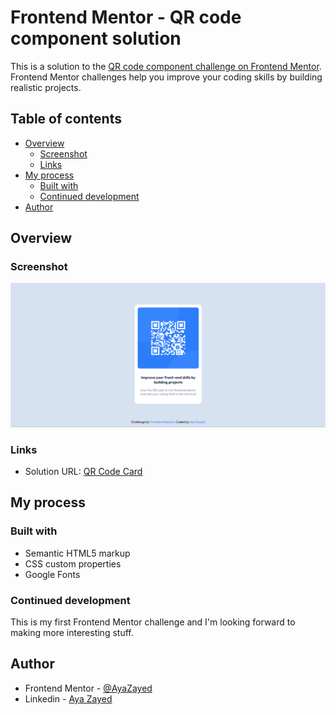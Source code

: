 # Frontend Mentor - QR code component solution

This is a solution to the [QR code component challenge on Frontend Mentor](https://www.frontendmentor.io/challenges/qr-code-component-iux_sIO_H). Frontend Mentor challenges help you improve your coding skills by building realistic projects.

## Table of contents

- [Overview](#overview)
  - [Screenshot](#screenshot)
  - [Links](#links)
- [My process](#my-process)
  - [Built with](#built-with)
  - [Continued development](#continued-development)
- [Author](#author)

## Overview

### Screenshot

![QR Code Compenent](./images/Screenshot.png)

### Links

- Solution URL: [QR Code Card](https://www.frontendmentor.io/solutions/qr-code-component-card-S1kasTd4q)

## My process

### Built with

- Semantic HTML5 markup
- CSS custom properties
- Google Fonts

### Continued development

This is my first Frontend Mentor challenge and I'm looking forward to making more interesting stuff.

## Author

- Frontend Mentor - [@AyaZayed](https://www.frontendmentor.io/profile/AyaZayed)
- Linkedin - [Aya Zayed](https://www.linkedin.com/in/aya-zayed-2000/)
